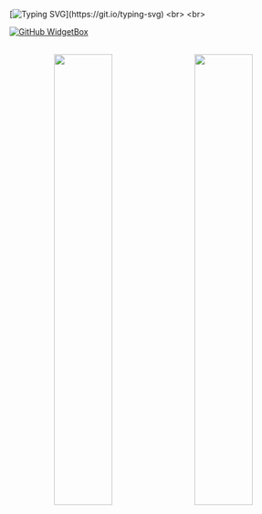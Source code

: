 <!---- Typing Card ----->
[![Typing SVG](https://readme-typing-svg.demolab.com?font=Fira+Code&pause=1000&color=1AF749&background=191A1900&center=true&width=600&height=300&lines=Hi%2C+I'm+Arun+Arunisto;I'm+a+programmer.+I+have+no+life.;I+only+have+deadlines.;I'm+not+that+special.+;I'm+just+anonymous.+I'm+just+alone.)](https://git.io/typing-svg)  
<br>
<br>
<!---- widgetbox ----->
[![GitHub WidgetBox](https://github-widgetbox.vercel.app/api/profile?username=arun-arunisto&data=followers,repositories,stars,commits&theme=darkmode)](https://github.com/Jurredr/github-widgetbox)
<br>
<br>
<!---
arun-arunisto/arun-arunisto is a ✨ special ✨ repository because its `README.md` (this file) appears on your GitHub profile.
You can click the Preview link to take a look at your changes.
--->
<div class="container" align="center">
  <img style="height: auto; width: 45%;" class="img" src="https://github-readme-stats.vercel.app/api?username=arun-arunisto&show_icons=true&theme=dark" />
  &nbsp;
  &nbsp;
  <img style="width: 45%;" class="img" src="https://github-readme-stats.vercel.app/api/top-langs/?username=arun-arunisto&layout=compact" />
</div>
<!-----
![Anurag's GitHub stats](https://github-readme-stats.vercel.app/api?username=arun-arunisto&show_icons=true&theme=dark)
[![Top Langs](https://github-readme-stats.vercel.app/api/top-langs/?username=arun-arunisto&layout=compact)](https://github.com/anuraghazra/github-readme-stats)
---->
